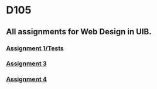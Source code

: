 # D105
## All assignments for Web Design in UIB.
### [Assignment 1/Tests](https://github.com/jhaos/Web-Design-D105/tree/master/p1)
### [Assignment 3](https://github.com/jhaos/Web-Design-D105/tree/master/p3)
### [Assignment 4](https://github.com/jhaos/Web-Design-D105/tree/master/Voices_2_css)
